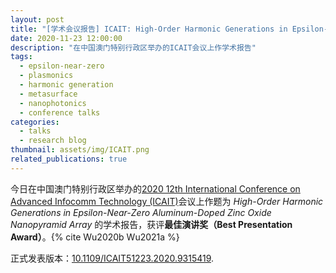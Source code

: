 ```yaml
---
layout: post
title: "[学术会议报告] ICAIT: High-Order Harmonic Generations in Epsilon-Near-Zero Aluminum-Doped Zinc Oxide Nanopyramid Array"
date: 2020-11-23 12:00:00
description: "在中国澳门特别行政区举办的ICAIT会议上作学术报告"
tags:
  - epsilon-near-zero
  - plasmonics
  - harmonic generation
  - metasurface
  - nanophotonics
  - conference talks
categories:
  - talks
  - research blog
thumbnail: assets/img/ICAIT.png
related_publications: true
---
```


今日在中国澳门特别行政区举办的[2020 12th International Conference on Advanced Infocomm Technology (ICAIT)](https://ieeexplore.ieee.org/xpl/conhome/9315292/proceeding)会议上作题为 _High-Order Harmonic Generations in Epsilon-Near-Zero Aluminum-Doped Zinc Oxide Nanopyramid Array_ 的学术报告，获评**最佳演讲奖（Best Presentation Award）**。{% cite Wu2020b Wu2021a %}

正式发表版本：[10.1109/ICAIT51223.2020.9315419](https://doi.org/10.1109/ICAIT51223.2020.9315419).
